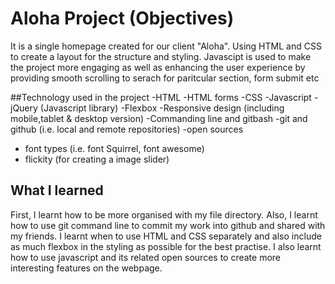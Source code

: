# Aloha Project (Objectives)
It is a single homepage created for our client "Aloha". Using HTML and CSS to create a layout for the structure and styling. Javascipt is used to make the project more engaging as well as enhancing the user experience by providing smooth scrolling to serach for paritcular section, form submit etc

##Technology used in the project
-HTML
-HTML forms
-CSS
-Javascript
-jQuery (Javascript library)
-Flexbox
-Responsive design (including mobile,tablet & desktop version)
-Commanding line and gitbash
-git and github (i.e. local and remote repositories)
-open sources
  - font types (i.e. font Squirrel, font awesome)
  - flickity (for creating a image slider)

## What I learned
First, I learnt how to be more organised with my file directory. Also, I learnt how to use git command line to commit my work into github and shared with my friends. I learnt when to use HTML and CSS separately and also include as much flexbox in the styling as possible for the best practise. I also learnt how to use javascript and its related open sources to create more interesting features on the webpage.